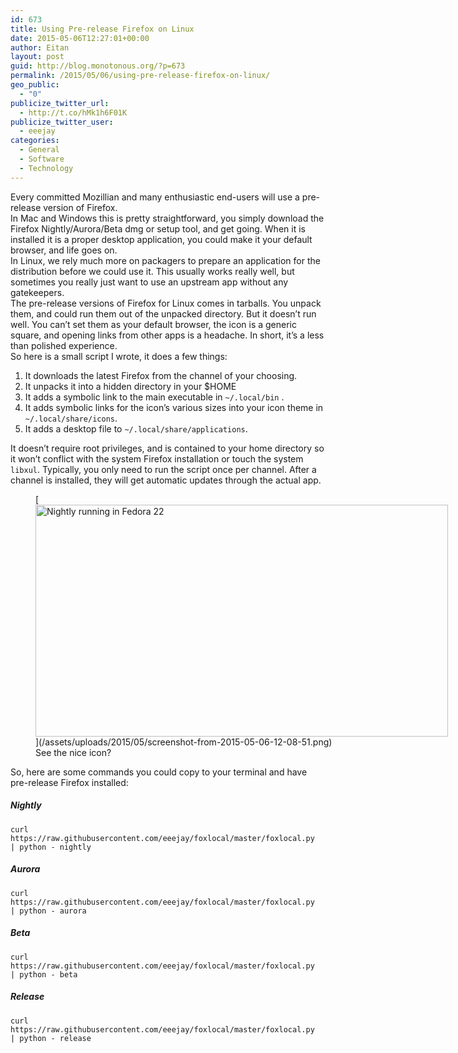 ```yaml
---
id: 673
title: Using Pre-release Firefox on Linux
date: 2015-05-06T12:27:01+00:00
author: Eitan
layout: post
guid: http://blog.monotonous.org/?p=673
permalink: /2015/05/06/using-pre-release-firefox-on-linux/
geo_public:
  - "0"
publicize_twitter_url:
  - http://t.co/hMk1h6F01K
publicize_twitter_user:
  - eeejay
categories:
  - General
  - Software
  - Technology
---
```

Every committed Mozillian and many enthusiastic end-users will use a pre-release version of Firefox.  
In Mac and Windows this is pretty straightforward, you simply download the Firefox Nightly/Aurora/Beta dmg or setup tool, and get going. When it is installed it is a proper desktop application, you could make it your default browser, and life goes on.  
In Linux, we rely much more on packagers to prepare an application for the distribution before we could use it. This usually works really well, but sometimes you really just want to use an upstream app without any gatekeepers.  
The pre-release versions of Firefox for Linux comes in tarballs. You unpack them, and could run them out of the unpacked directory. But it doesn&#8217;t run well. You can&#8217;t set them as your default browser, the icon is a generic square, and opening links from other apps is a headache. In short, it&#8217;s a less than polished experience.  
So here is a small script I wrote, it does a few things:

  1. It downloads the latest Firefox from the channel of your choosing.
  2. It unpacks it into a hidden directory in your $HOME
  3. It adds a symbolic link to the main executable in `~/.local/bin` .
  4. It adds symbolic links for the icon&#8217;s various sizes into your icon theme in `~/.local/share/icons`.
  5. It adds a desktop file to `~/.local/share/applications`.

It doesn&#8217;t require root privileges, and is contained to your home directory so it won&#8217;t conflict with the system Firefox installation or touch the system `libxul`. Typically, you only need to run the script once per channel. After a channel is installed, they will get automatic updates through the actual app.  
<figure id="attachment_674" style="width: 660px" class="wp-caption aligncenter">[<img class="size-large wp-image-674" src="{{ "/assets/uploads/2015/05/screenshot-from-2015-05-06-12-08-51.png?w=660" | relative_url }}" alt="Nightly running in Fedora 22" width="660" height="371" srcset="{{ "/assets/uploads/2015/05/screenshot-from-2015-05-06-12-08-51.png" | relative_url }} 3200w, {{ "/assets/uploads/2015/05/screenshot-from-2015-05-06-12-08-51-300x169.png" | relative_url }} 300w, {{ "/assets/uploads/2015/05/screenshot-from-2015-05-06-12-08-51-768x432.png" | relative_url }} 768w, {{ "/assets/uploads/2015/05/screenshot-from-2015-05-06-12-08-51-1024x576.png" | relative_url }} 1024w" sizes="(max-width: 660px) 100vw, 660px" />](/assets/uploads/2015/05/screenshot-from-2015-05-06-12-08-51.png)<figcaption class="wp-caption-text">See the nice icon?</figcaption></figure>  
So, here are some commands you could copy to your terminal and have pre-release Firefox installed:

##### Nightly

`curl https://raw.githubusercontent.com/eeejay/foxlocal/master/foxlocal.py  | python - nightly`

##### Aurora

`curl https://raw.githubusercontent.com/eeejay/foxlocal/master/foxlocal.py  | python - aurora`

##### Beta

`curl https://raw.githubusercontent.com/eeejay/foxlocal/master/foxlocal.py  | python - beta`

##### Release

`curl https://raw.githubusercontent.com/eeejay/foxlocal/master/foxlocal.py  | python - release`